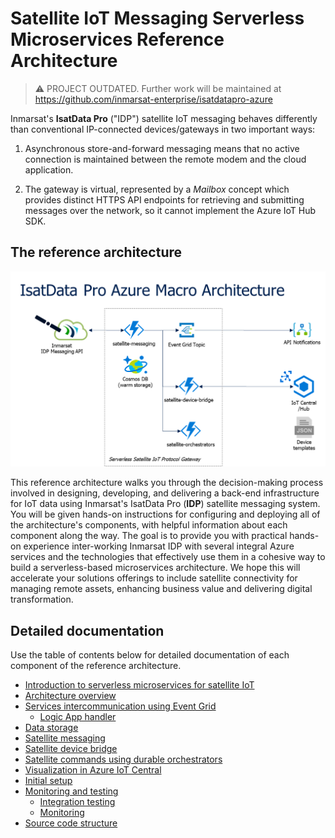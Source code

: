 <!--
---
languages:
- nodejs
- javascript
products:
- azure
- azure-functions
- azure-logic-apps
- azure-event-grid
- azure-cosmos-db
- azure-sql-database
- azure-storage
- azure-app-service
page_type: sample
description: "This architecture walks you through the process involved in 
integrating Inmarsat's IsatData Pro (**IDP**) satellite IoT connectivity 
into your Azure application."
---
-->

# Satellite IoT Messaging Serverless Microservices Reference Architecture

> :warning: PROJECT OUTDATED. Further work will be maintained at
> https://github.com/inmarsat-enterprise/isatdatapro-azure

Inmarsat's **IsatData Pro** ("IDP") satellite IoT messaging behaves differently 
than conventional IP-connected devices/gateways in two important ways:

1. Asynchronous store-and-forward messaging means that no active connection is 
maintained between the remote modem and the cloud application.

2. The gateway is virtual, represented by a *Mailbox* concept which provides 
distinct HTTPS API endpoints for retrieving and submitting messages over the 
network, so it cannot implement the Azure IoT Hub SDK.

## The reference architecture

![IsatData Pro Macro Architecture](docs/media/isatdatapro-azure-macro-architecture.png)

This reference architecture walks you through the decision-making process 
involved in designing, developing, and delivering a back-end infrastructure for 
IoT data using Inmarsat's IsatData Pro (**IDP**) satellite messaging system. 
You will be given hands-on instructions for configuring and deploying all of the 
architecture's components, with helpful information about each component along 
the way. The goal is to provide you with practical hands-on experience 
inter-working Inmarsat IDP with several integral Azure services and the 
technologies that effectively use them in a cohesive way to build a 
serverless-based microservices architecture. We hope this will accelerate 
your solutions offerings to include satellite connectivity for managing 
remote assets, enhancing business value and delivering digital transformation.

<!--
## Customer scenario

AgriGrow is an established provider of irrigation systems. Many of AgriGrow's 
customers have field operations outside of cellular and WiFi coverage and as a 
result still have a number of time- and labour-intensive operations to manage 
yield in those areas.  If something malfunctions or is mis-positioned it could 
mean hours of ineffective or even damaging water or fertilizer distribution.  
The ability to automate some of these operations would free up specialized 
skills to proactively fix problems rather than lose time in detecting the 
problem in the first place, and in many cases could avoid the need to travel to 
the remote field.  Satellite messaging provides an economical and 
power-efficient way to automate remote machinery and improve responsiveness to 
changing operating conditions.

AgriGrow wants to provide more value to its customers and get a leading edge on 
its competition.  It needs a solution that can scale and deploy anywhere in the 
world to maximize its addressable markets, and can be connected anywhere.  The 
company's technical leadership knows that its solutions have to be easy to use 
and ultra-reliable to deliver customer excellence and success.  But they are not 
interested in maintaining infrastructure, since they feel as though their 
company's time is best spent on their core strength: delivering market leading 
agricultural productivity solutions to farmers. The details of implementation 
like serverless and cloud don't matter to their customers, but the promise of 
consumption-based pricing, where you only pay for what you use and nothing more, 
enables them to grow and adapt their solution over time. Furthermore, they have 
heard many good things about how serverless platforms help you prototype and 
develop faster by reducing the amount of code and configuration required by more 
traditional web platforms.

The AgriGrow team already uses 2G/3G/4G communications where available, and 
after researching options for remote connectivity has decided that Inmarsat's 
*IsatData Pro* service delivers global coverage, ultra-low power consumption, 
and reliable two-way communications with near real-time data delivery.

During their initial research phase consisting of comparing serverless offerings 
and creating rapid prototypes, AgriGrow's team has decided to build their 
irrigation automation application on Azure's serverless components, given the 
breadth of options and unique capabilities for orchestrating serverless 
activities, such as 
[Durable Functions](https://docs.microsoft.com/azure/azure-functions/durable-functions-overview). 
They also want to investigate using the [microservices](https://aka.ms/azure-microservices) 
pattern in their solution design, as it seems like a good fit alongside 
[Azure functions](https://docs.microsoft.com/azure/azure-functions/functions-overview), 
[API Management](https://docs.microsoft.com/azure/api-management/api-management-key-concepts), 
[Event Grid](https://docs.microsoft.com/azure/event-grid/overview), and other 
key components and services. Being able to monitor the solution as a whole is 
an important capability they want to put in place from the start, especially 
since they are relying on so many components. Finally, they wish to simplify 
the lifecycle management of all these pieces of the puzzle by applying 
[DevOps](https://docs.microsoft.com/azure/devops/learn/what-is-devops) practices 
to automate continuous integration and deployment, end-to-end.

## Explore AgriGrow's solution using serverless and microservices

[Read about AgriGrow's solution](tbd url) and overall architecture design and 
decisions. The article will briefly explain the concepts around both serverless 
and microservices, satellite messaging, and how they can be used together to 
build solutions with little to no infrastructure overhead. It will then walk you 
through the sample solution you will deploy in the lab, broken down into its 
architectural components.

## Deploy AgriGrow's solution today with a hands-on lab

After learning about AgriGrow's 
[serverless microservices architecture](docs/introduction.md), 
deploy the companion solution by following the step-by-step 
[hands-on lab](docs/setup.md), 
or take the shortcut and deploy with a few clicks [using our templates](tbd).

Each section of the lab will briefly explain what you are trying to accomplish 
and why. It will also link you to the relevant portion of the 
[architecture](documentation/architecture-overview.md).
-->

## Detailed documentation

Use the table of contents below for detailed documentation of each component of 
the reference architecture.

- [Introduction to serverless microservices for satellite IoT](docs/introduction.md)
- [Architecture overview](docs/architecture-overview.md)
- [Services intercommunication using Event Grid](docs/services-intercommunication.md)
  - [Logic App handler](docs/services-intercommunication.md#notifications-logic-app)
- [Data storage](docs/data-storage.md)
- [Satellite messaging](satellite-messaging/README.md)
- [Satellite device bridge](device-bridge/README.md)
- [Satellite commands using durable orchestrators](orchestrators/README.md)
- [Visualization in Azure IoT Central](docs/visualization.md)
- [Initial setup](docs/setup.md)
- [Monitoring and testing](docs/monitoring-testing.md)
  - [Integration testing](docs/monitoring-testing.md#integration-testing)
  - [Monitoring](docs/monitoring-testing.md#monitoring)
- [Source code structure](docs/source-code-structure.md)
